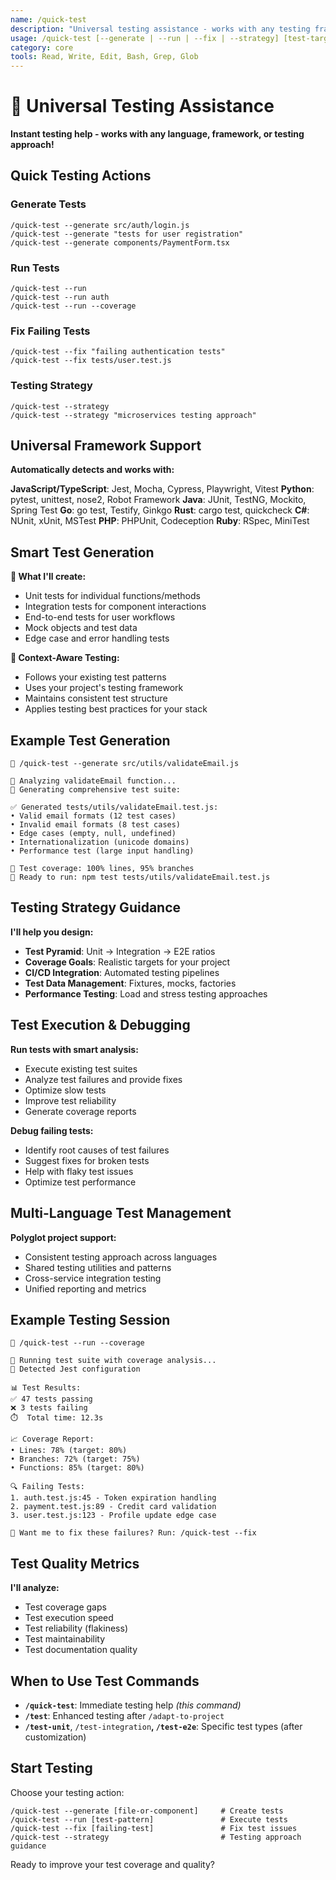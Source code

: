 ```yaml
---
name: /quick-test
description: "Universal testing assistance - works with any testing framework"
usage: /quick-test [--generate | --run | --fix | --strategy] [test-target]
category: core
tools: Read, Write, Edit, Bash, Grep, Glob
---
```


# 🧪 Universal Testing Assistance

**Instant testing help - works with any language, framework, or testing approach!**

## Quick Testing Actions

### Generate Tests
```
/quick-test --generate src/auth/login.js
/quick-test --generate "tests for user registration"
/quick-test --generate components/PaymentForm.tsx
```

### Run Tests
```
/quick-test --run
/quick-test --run auth
/quick-test --run --coverage
```

### Fix Failing Tests
```
/quick-test --fix "failing authentication tests"
/quick-test --fix tests/user.test.js
```

### Testing Strategy
```
/quick-test --strategy
/quick-test --strategy "microservices testing approach"
```

## Universal Framework Support

**Automatically detects and works with:**

**JavaScript/TypeScript**: Jest, Mocha, Cypress, Playwright, Vitest
**Python**: pytest, unittest, nose2, Robot Framework
**Java**: JUnit, TestNG, Mockito, Spring Test
**Go**: go test, Testify, Ginkgo
**Rust**: cargo test, quickcheck
**C#**: NUnit, xUnit, MSTest
**PHP**: PHPUnit, Codeception
**Ruby**: RSpec, MiniTest

## Smart Test Generation

**🎯 What I'll create:**
- Unit tests for individual functions/methods
- Integration tests for component interactions  
- End-to-end tests for user workflows
- Mock objects and test data
- Edge case and error handling tests

**🧠 Context-Aware Testing:**
- Follows your existing test patterns
- Uses your project's testing framework
- Maintains consistent test structure
- Applies testing best practices for your stack

## Example Test Generation

```
👤 /quick-test --generate src/utils/validateEmail.js

🤖 Analyzing validateEmail function...
🤖 Generating comprehensive test suite:

✅ Generated tests/utils/validateEmail.test.js:
• Valid email formats (12 test cases)
• Invalid email formats (8 test cases)  
• Edge cases (empty, null, undefined)
• Internationalization (unicode domains)
• Performance test (large input handling)

🤖 Test coverage: 100% lines, 95% branches
🤖 Ready to run: npm test tests/utils/validateEmail.test.js
```

## Testing Strategy Guidance

**I'll help you design:**
- **Test Pyramid**: Unit → Integration → E2E ratios
- **Coverage Goals**: Realistic targets for your project
- **CI/CD Integration**: Automated testing pipelines
- **Test Data Management**: Fixtures, mocks, factories
- **Performance Testing**: Load and stress testing approaches

## Test Execution & Debugging

**Run tests with smart analysis:**
- Execute existing test suites
- Analyze test failures and provide fixes
- Optimize slow tests
- Improve test reliability
- Generate coverage reports

**Debug failing tests:**
- Identify root causes of test failures
- Suggest fixes for broken tests
- Help with flaky test issues
- Optimize test performance

## Multi-Language Test Management

**Polyglot project support:**
- Consistent testing approach across languages
- Shared testing utilities and patterns
- Cross-service integration testing
- Unified reporting and metrics

## Example Testing Session

```
👤 /quick-test --run --coverage

🤖 Running test suite with coverage analysis...
🤖 Detected Jest configuration

📊 Test Results:
✅ 47 tests passing
❌ 3 tests failing  
⏱️  Total time: 12.3s

📈 Coverage Report:
• Lines: 78% (target: 80%)
• Branches: 72% (target: 75%)  
• Functions: 85% (target: 80%)

🔍 Failing Tests:
1. auth.test.js:45 - Token expiration handling
2. payment.test.js:89 - Credit card validation
3. user.test.js:123 - Profile update edge case

🤖 Want me to fix these failures? Run: /quick-test --fix
```

## Test Quality Metrics

**I'll analyze:**
- Test coverage gaps
- Test execution speed
- Test reliability (flakiness)
- Test maintainability
- Test documentation quality

## When to Use Test Commands

- **`/quick-test`**: Immediate testing help *(this command)*
- **`/test`**: Enhanced testing after `/adapt-to-project`
- **`/test-unit`**, `/test-integration`**, `/test-e2e`**: Specific test types (after customization)

## Start Testing

Choose your testing action:

```
/quick-test --generate [file-or-component]     # Create tests
/quick-test --run [test-pattern]               # Execute tests  
/quick-test --fix [failing-test]               # Fix test issues
/quick-test --strategy                         # Testing approach guidance
```

Ready to improve your test coverage and quality?